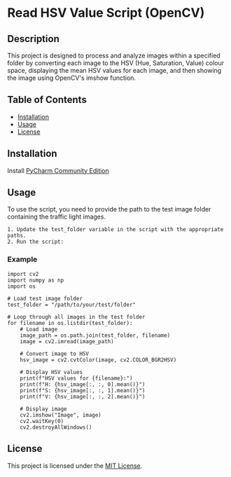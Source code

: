 
# Read HSV Value Script (OpenCV)
## Description
This project is designed to process and analyze images within a specified folder by converting each image to the HSV (Hue, Saturation, Value) colour space, displaying the mean HSV values for each image, and then showing the image using OpenCV's imshow function.

## Table of Contents
- [Installation](#installation)
- [Usage](#usage)
- [License](#license)

## Installation
Install [PyCharm Community Edition](https://www.jetbrains.com/pycharm/download/?section=windows)

## Usage
To use the script, you need to provide the path to the test image folder containing the traffic light images.

    1. Update the test_folder variable in the script with the appropriate paths.
    2. Run the script:

### Example
    
    import cv2
    import numpy as np
    import os

    # Load test image folder
    test_folder = "/path/to/your/test/folder"

    # Loop through all images in the test folder
    for filename in os.listdir(test_folder):
        # Load image
        image_path = os.path.join(test_folder, filename)
        image = cv2.imread(image_path)

        # Convert image to HSV
        hsv_image = cv2.cvtColor(image, cv2.COLOR_BGR2HSV)

        # Display HSV values
        print(f"HSV values for {filename}:")
        print(f"H: {hsv_image[:, :, 0].mean()}")
        print(f"S: {hsv_image[:, :, 1].mean()}")
        print(f"V: {hsv_image[:, :, 2].mean()}")

        # Display image
        cv2.imshow("Image", image)
        cv2.waitKey(0)
        cv2.destroyAllWindows()

## License
This project is licensed under the [MIT License](https://www.mit.edu/~amini/LICENSE.md).



